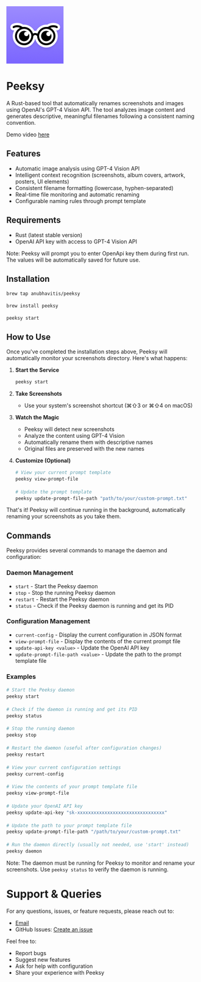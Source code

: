 <img src="assets/peeksy.png" width="150" height="150" alt="Peeksy Logo" />

# Peeksy

A Rust-based tool that automatically renames screenshots and images using OpenAI's GPT-4 Vision API. The tool analyzes image content and generates descriptive, meaningful filenames following a consistent naming convention.

Demo video [here](https://x.com/anubhavitis/status/1922303569639702976)

## Features

- Automatic image analysis using GPT-4 Vision API
- Intelligent context recognition (screenshots, album covers, artwork, posters, UI elements)
- Consistent filename formatting (lowercase, hyphen-separated)
- Real-time file monitoring and automatic renaming
- Configurable naming rules through prompt template


## Requirements

- Rust (latest stable version)
- OpenAI API key with access to GPT-4 Vision API

Note: Peeksy will prompt you to enter OpenApi key them during first run. The values will be automatically saved for future use.

## Installation

```
brew tap anubhavitis/peeksy

brew install peeksy

peeksy start
```

## How to Use

Once you've completed the installation steps above, Peeksy will automatically monitor your screenshots directory. Here's what happens:

1. **Start the Service**
   ```bash
   peeksy start
   ```

2. **Take Screenshots**
   - Use your system's screenshot shortcut (⌘⇧3 or ⌘⇧4 on macOS)

3. **Watch the Magic**
   - Peeksy will detect new screenshots
   - Analyze the content using GPT-4 Vision
   - Automatically rename them with descriptive names
   - Original files are preserved with the new names

4. **Customize (Optional)**
   ```bash
   # View your current prompt template
   peeksy view-prompt-file

   # Update the prompt template
   peeksy update-prompt-file-path "path/to/your/custom-prompt.txt"
   ```

That's it! Peeksy will continue running in the background, automatically renaming your screenshots as you take them.

## Commands

Peeksy provides several commands to manage the daemon and configuration:

### Daemon Management
- `start` - Start the Peeksy daemon
- `stop` - Stop the running Peeksy daemon
- `restart` - Restart the Peeksy daemon
- `status` - Check if the Peeksy daemon is running and get its PID

### Configuration Management
- `current-config` - Display the current configuration in JSON format
- `view-prompt-file` - Display the contents of the current prompt file
- `update-api-key <value>` - Update the OpenAI API key
- `update-prompt-file-path <value>` - Update the path to the prompt template file

### Examples
```bash
# Start the Peeksy daemon
peeksy start

# Check if the daemon is running and get its PID
peeksy status

# Stop the running daemon
peeksy stop

# Restart the daemon (useful after configuration changes)
peeksy restart

# View your current configuration settings
peeksy current-config

# View the contents of your prompt template file
peeksy view-prompt-file

# Update your OpenAI API key
peeksy update-api-key "sk-xxxxxxxxxxxxxxxxxxxxxxxxxxxxxxxx"

# Update the path to your prompt template file
peeksy update-prompt-file-path "/path/to/your/custom-prompt.txt"

# Run the daemon directly (usually not needed, use 'start' instead)
peeksy daemon
```

Note: The daemon must be running for Peeksy to monitor and rename your screenshots. Use `peeksy status` to verify the daemon is running.

# Support & Queries

For any questions, issues, or feature requests, please reach out to:
- [Email](mailto:anubhavitis@gmail.com)
- GitHub Issues: [Create an issue](https://github.com/anubhavitis/peeksy/issues)

Feel free to:
- Report bugs
- Suggest new features
- Ask for help with configuration
- Share your experience with Peeksy
   